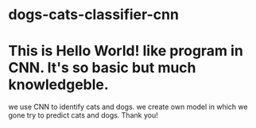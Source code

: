 # dogs-cats-classifier-cnn
# This is Hello World! like program in CNN. It's so basic but much knowledgeble.
we use CNN to identify cats and dogs.
we create own model in which we gone try to predict cats and dogs.
Thank you!
